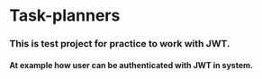 Task-planners
===============================
### This is test project for practice to work with JWT.
#### At example how user can be authenticated with JWT in system.
